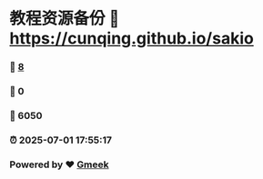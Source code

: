 # 教程资源备份 :link: https://cunqing.github.io/sakio 
### :page_facing_up: [8](https://cunqing.github.io/sakio/tag.html) 
### :speech_balloon: 0 
### :hibiscus: 6050 
### :alarm_clock: 2025-07-01 17:55:17 
### Powered by :heart: [Gmeek](https://github.com/Meekdai/Gmeek)
